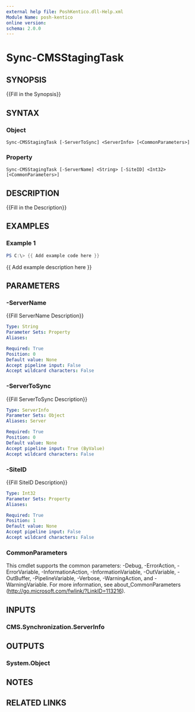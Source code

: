 ```yaml
---
external help file: PoshKentico.dll-Help.xml
Module Name: posh-kentico
online version:
schema: 2.0.0
---
```


# Sync-CMSStagingTask

## SYNOPSIS
{{Fill in the Synopsis}}

## SYNTAX

### Object
```
Sync-CMSStagingTask [-ServerToSync] <ServerInfo> [<CommonParameters>]
```

### Property
```
Sync-CMSStagingTask [-ServerName] <String> [-SiteID] <Int32> [<CommonParameters>]
```

## DESCRIPTION
{{Fill in the Description}}

## EXAMPLES

### Example 1
```powershell
PS C:\> {{ Add example code here }}
```

{{ Add example description here }}

## PARAMETERS

### -ServerName
{{Fill ServerName Description}}

```yaml
Type: String
Parameter Sets: Property
Aliases:

Required: True
Position: 0
Default value: None
Accept pipeline input: False
Accept wildcard characters: False
```

### -ServerToSync
{{Fill ServerToSync Description}}

```yaml
Type: ServerInfo
Parameter Sets: Object
Aliases: Server

Required: True
Position: 0
Default value: None
Accept pipeline input: True (ByValue)
Accept wildcard characters: False
```

### -SiteID
{{Fill SiteID Description}}

```yaml
Type: Int32
Parameter Sets: Property
Aliases:

Required: True
Position: 1
Default value: None
Accept pipeline input: False
Accept wildcard characters: False
```

### CommonParameters
This cmdlet supports the common parameters: -Debug, -ErrorAction, -ErrorVariable, -InformationAction, -InformationVariable, -OutVariable, -OutBuffer, -PipelineVariable, -Verbose, -WarningAction, and -WarningVariable.
For more information, see about_CommonParameters (http://go.microsoft.com/fwlink/?LinkID=113216).

## INPUTS

### CMS.Synchronization.ServerInfo

## OUTPUTS

### System.Object
## NOTES

## RELATED LINKS
